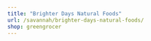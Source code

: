 ```yaml
---
title: "Brighter Days Natural Foods"
url: /savannah/brighter-days-natural-foods/
shop: greengrocer
---
```

